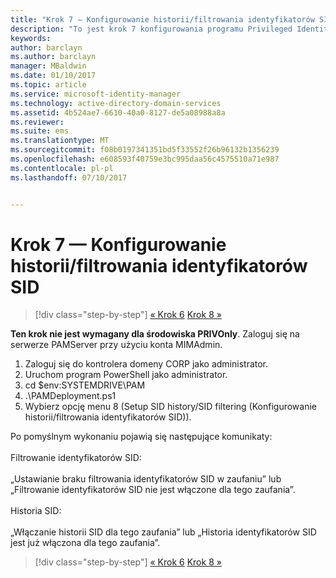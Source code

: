 ```yaml
---
title: "Krok 7 — Konfigurowanie historii/filtrowania identyfikatorów SID"
description: "To jest krok 7 konfigurowania programu Privileged Identity Manager za pomocą skryptów. Ten krok obejmuje konfigurowanie historii/filtrowania identyfikatorów SID."
keywords: 
author: barclayn
ms.author: barclayn
manager: MBaldwin
ms.date: 01/10/2017
ms.topic: article
ms.service: microsoft-identity-manager
ms.technology: active-directory-domain-services
ms.assetid: 4b524ae7-6610-40a0-8127-de5a08988a8a
ms.reviewer: 
ms.suite: ems
ms.translationtype: MT
ms.sourcegitcommit: f08b0197341351bd5f33552f26b96132b1356239
ms.openlocfilehash: e608593f40759e3bc995daa56c4575510a71e987
ms.contentlocale: pl-pl
ms.lasthandoff: 07/10/2017


---
```


# Krok 7 — Konfigurowanie historii/filtrowania identyfikatorów SID
<a id="step-7-set-up-sid-historysid-filtering" class="xliff"></a>

>[!div class="step-by-step"]
[« Krok 6](sp1-step6-setup-pam-trust.md)
[Krok 8 »](sp1-step8-pam-deployment-verification.md)

**Ten krok nie jest wymagany dla środowiska PRIVOnly**. Zaloguj się na serwerze PAMServer przy użyciu konta MIMAdmin.

1. Zaloguj się do kontrolera domeny CORP jako administrator.
2. Uruchom program PowerShell jako administrator.
3. cd $env:SYSTEMDRIVE\PAM
4. .\PAMDeployment.ps1
5. Wybierz opcję menu 8 (Setup SID history/SID filtering (Konfigurowanie historii/filtrowania identyfikatorów SID)).

Po pomyślnym wykonaniu pojawią się następujące komunikaty:<br/></br>
Filtrowanie identyfikatorów SID: <br/></br>
„Ustawianie braku filtrowania identyfikatorów SID w zaufaniu” lub „Filtrowanie identyfikatorów SID nie jest włączone dla tego zaufania”. </br></br>
Historia SID: </br></br>
„Włączanie historii SID dla tego zaufania” lub „Historia identyfikatorów SID jest już włączona dla tego zaufania”.

>[!div class="step-by-step"]
[« Krok 6](sp1-step6-setup-pam-trust.md)
[Krok 8 »](sp1-step8-pam-deployment-verification.md)

